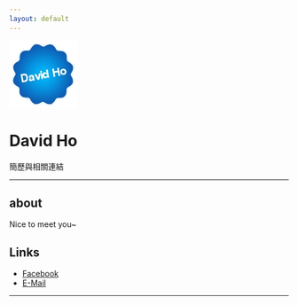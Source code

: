 ```yaml
---
layout: default
---
```


![David Ho](DavidHo-01_去背.png)

# David Ho

簡歷與相關連結

- - -

## about

Nice to meet you~ 

## Links

 * [Facebook](https://www.facebook.com/freedomho)
 * [E-Mail](mailto:david@ntcu.edu.tw)
 
- - -
